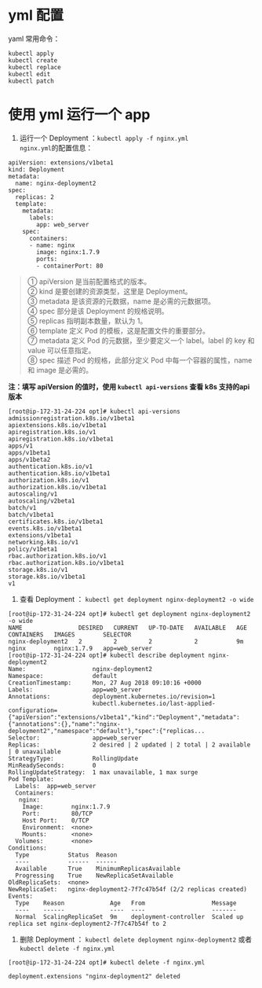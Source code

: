 # yml 配置
yaml 常用命令：  
```
kubectl apply
kubectl create
kubectl replace
kubectl edit 
kubectl patch
```
# 使用 yml 运行一个 app
1. 运行一个 Deployment ：`kubectl apply -f nginx.yml`   
  `nginx.yml`的配置信息：
  ```
  apiVersion: extensions/v1beta1
  kind: Deployment 
  metadata: 
    name: nginx-deployment2
  spec: 
    replicas: 2
    template: 
      metadata: 
        labels: 
          app: web_server 
      spec: 
        containers: 
        - name: nginx 
          image: nginx:1.7.9 
          ports: 
          - containerPort: 80 
  ```

  > ① apiVersion 是当前配置格式的版本。   
    ② kind 是要创建的资源类型，这里是 Deployment。   
    ③ metadata 是该资源的元数据，name 是必需的元数据项。   
    ④ spec 部分是该 Deployment 的规格说明。   
    ⑤ replicas 指明副本数量，默认为 1。  
    ⑥ template 定义 Pod 的模板，这是配置文件的重要部分。  
    ⑦ metadata 定义 Pod 的元数据，至少要定义一个 label。label 的 key 和 value 可以任意指定。   
  > ⑧ spec 描述 Pod 的规格，此部分定义 Pod 中每一个容器的属性，name 和 image 是必需的。

  **注：填写 apiVersion 的值时，使用 `kubectl api-versions` 查看 k8s 支持的api版本**
  ```
  [root@ip-172-31-24-224 opt]# kubectl api-versions
  admissionregistration.k8s.io/v1beta1
  apiextensions.k8s.io/v1beta1
  apiregistration.k8s.io/v1
  apiregistration.k8s.io/v1beta1
  apps/v1
  apps/v1beta1
  apps/v1beta2
  authentication.k8s.io/v1
  authentication.k8s.io/v1beta1
  authorization.k8s.io/v1
  authorization.k8s.io/v1beta1
  autoscaling/v1
  autoscaling/v2beta1
  batch/v1
  batch/v1beta1
  certificates.k8s.io/v1beta1
  events.k8s.io/v1beta1
  extensions/v1beta1
  networking.k8s.io/v1
  policy/v1beta1
  rbac.authorization.k8s.io/v1
  rbac.authorization.k8s.io/v1beta1
  storage.k8s.io/v1
  storage.k8s.io/v1beta1
  v1
  ```

1. 查看 Deployment ： `kubectl get deployment nginx-deployment2 -o wide`
  ```
  [root@ip-172-31-24-224 opt]# kubectl get deployment nginx-deployment2 -o wide
  NAME                DESIRED   CURRENT   UP-TO-DATE   AVAILABLE   AGE       CONTAINERS   IMAGES        SELECTOR
  nginx-deployment2   2         2         2            2           9m        nginx        nginx:1.7.9   app=web_server
  [root@ip-172-31-24-224 opt]# kubectl describe deployment nginx-deployment2
  Name:                   nginx-deployment2
  Namespace:              default
  CreationTimestamp:      Mon, 27 Aug 2018 09:10:16 +0000
  Labels:                 app=web_server
  Annotations:            deployment.kubernetes.io/revision=1
                          kubectl.kubernetes.io/last-applied-configuration={"apiVersion":"extensions/v1beta1","kind":"Deployment","metadata":{"annotations":{},"name":"nginx-deployment2","namespace":"default"},"spec":{"replicas...
  Selector:               app=web_server
  Replicas:               2 desired | 2 updated | 2 total | 2 available | 0 unavailable
  StrategyType:           RollingUpdate
  MinReadySeconds:        0
  RollingUpdateStrategy:  1 max unavailable, 1 max surge
  Pod Template:
    Labels:  app=web_server
    Containers:
     nginx:
      Image:        nginx:1.7.9
      Port:         80/TCP
      Host Port:    0/TCP
      Environment:  <none>
      Mounts:       <none>
    Volumes:        <none>
  Conditions:
    Type           Status  Reason
    ----           ------  ------
    Available      True    MinimumReplicasAvailable
    Progressing    True    NewReplicaSetAvailable
  OldReplicaSets:  <none>
  NewReplicaSet:   nginx-deployment2-7f7c47b54f (2/2 replicas created)
  Events:
    Type    Reason             Age   From                   Message
    ----    ------             ----  ----                   -------
    Normal  ScalingReplicaSet  9m    deployment-controller  Scaled up replica set nginx-deployment2-7f7c47b54f to 2
  ```

1. 删除 Deployment ： `kubectl delete deployment nginx-deployment2` 或者 `kubectl delete -f nginx.yml`
  ```
  [root@ip-172-31-24-224 opt]# kubectl delete -f nginx.yml

  deployment.extensions "nginx-deployment2" deleted
  ```
